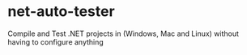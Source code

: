 # net-auto-tester
Compile and Test .NET projects in (Windows, Mac and Linux) without having to configure anything
